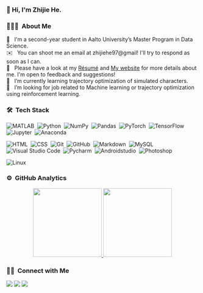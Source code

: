 ### 👋 Hi, I'm Zhijie He.

### 👨🏻‍💻 &nbsp;About Me

🔭 &nbsp; I'm a second-year student in Aalto University’s Master Program in Data Science. \
✉️ &nbsp; You can shoot me an email at zhijiehe97@gmail! I'll try to respond as soon as I can.\
📄 &nbsp; Please have a look at my [Résumé](https://app.enhancv.com/share/09a9d0f6/?utm_medium=growth&utm_campaign=share-resume&utm_source=dynamic) and [My website](https://zhijie-he.github.io) for more details about me. I'm open to feedback and suggestions!\
🌱 &nbsp; I’m currently learning trajectory optimization of simulated characters.\
🤔 &nbsp; I’m looking for job related to Machine learning or trajectory optimization using reinforcement learning.
<!--
**Zhijie-He/Zhijie-He** is a ✨ _special_ ✨ repository because its `README.md` (this file) appears on your GitHub profile.

Here are some ideas to get you started:

- 🔭 I’m currently working on ...
- 🌱 I’m currently learning ...
- 👯 I’m looking to collaborate on ...
- 🤔 I’m looking for help with ...
- 💬 Ask me about ...
- 📫 How to reach me: ...
- 😄 Pronouns: ...
- ⚡ Fun fact: ...
-->

### 🛠 &nbsp;Tech Stack
![MATLAB](https://img.shields.io/badge/-MATLAB-05122A?style=flat&logo=matlab)&nbsp;
![Python](https://img.shields.io/badge/-Python-05122A?style=flat&logo=python)&nbsp;
![NumPy](https://img.shields.io/badge/-NumPy-05122A?style=flat&logo=numpy)&nbsp;
![Pandas](https://img.shields.io/badge/-Pandas-05122A?style=flat&logo=pandas)&nbsp;
![PyTorch](https://img.shields.io/badge/-PyTorch-05122A?style=flat&logo=pytorch)&nbsp;
![TensorFlow](https://img.shields.io/badge/-TensorFlow-05122A?style=flat&logo=tensorflow)&nbsp;
![Jupyter](https://img.shields.io/badge/-Jupyter-05122A?style=flat&logo=jupyter)&nbsp;
![Anaconda](https://img.shields.io/badge/-Anaconda-05122A?style=flat&logo=anaconda)&nbsp;

![HTML](https://img.shields.io/badge/-HTML-05122A?style=flat&logo=HTML5)&nbsp;
![CSS](https://img.shields.io/badge/-CSS-05122A?style=flat&logo=CSS3&logoColor=1572B6)&nbsp;
![Git](https://img.shields.io/badge/-Git-05122A?style=flat&logo=git)&nbsp;
![GitHub](https://img.shields.io/badge/-GitHub-05122A?style=flat&logo=github)&nbsp;
![Markdown](https://img.shields.io/badge/-Markdown-05122A?style=flat&logo=markdown)&nbsp;
![MySQL](https://img.shields.io/badge/-MySQL-05122A?style=flat&logo=mysql)&nbsp;
![Visual Studio Code](https://img.shields.io/badge/-Visual%20Studio%20Code-05122A?style=flat&logo=visual-studio-code&logoColor=007ACC)&nbsp;
![Pycharm](https://img.shields.io/badge/-Pycharm-05122A?style=flat&logo=pycharm)&nbsp;
![Androidstudio](https://img.shields.io/badge/-Androidstudio-05122A?style=flat&logo=androidstudio)&nbsp;
![Photoshop](https://img.shields.io/badge/-Photoshop-05122A?style=flat&logo=adobe-photoshop)&nbsp;

![Linux](https://img.shields.io/badge/-Linux-05122A?style=flat&logo=Linux)&nbsp;


### ⚙️ &nbsp;GitHub Analytics

<p align="center">
<a href="https://github.com/Zhijie-He">
  <img height="180em" src="https://github-readme-stats-eight-theta.vercel.app/api?username=Zhijie-He&show_icons=true&theme=algolia&include_all_commits=true&count_private=true"/>
  <img height="180em" src="https://github-readme-stats-eight-theta.vercel.app/api/top-langs/?username=Zhijie-He&layout=compact&langs_count=8&theme=algolia"/>
</a>
</p>


### 🤝🏻 &nbsp;Connect with Me

<p>
<a href="https://www.linkedin.com/in/zhijie-he"><img src="https://img.shields.io/badge/-Zhijie%20He-0077B5?style=flat&logo=Linkedin&logoColor=white"/></a>
<a href="mailto:zhijiehe97@gmail.com"><img src="https://img.shields.io/badge/-zhijiehe97@gmail.com-D14836?style=flat&logo=Gmail&logoColor=white"/></a>
<img src="https://img.shields.io/badge/-AlanSunburst-09B83E?style=flat&logo=wechat&logoColor=white"/>
</p>
